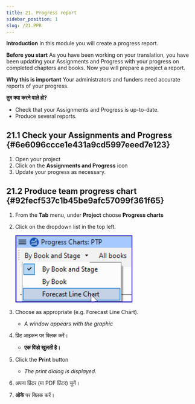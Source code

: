 ```yaml
---
title: 21. Progress report
sidebar_position: 1
slug: /21.PPR
---
```




**Introduction** In this module you will create a progress report.


**Before you start** As you have been working on your translation, you have been updating your Assignments and Progress with your progress on completed chapters and books. Now you will prepare a project a report.


**Why this is important** Your administrators and funders need accurate reports of your progress.


**तुम क्या करने वाले हो?**

- Check that your Assignments and Progress is up-to-date.
- Produce several reports.

## 21.1 Check your Assignments and Progress {#6e6096ccce1e431a9cd5997eeed7e123}

1. Open your project
2. Click on the **Assignments and Progress** icon
3. Update your progress as necessary.

## 21.2 Produce team progress chart {#92fecf537c1b45be9afc57099f361f65}

1. From the **Tab** menu, under **Project** choose **Progress charts**
2. Click on the dropdown list in the top left.

    ![](./277798433.png)

3. Choose as appropriate (e.g. Forecast Line Chart).
    - _A window appears with the graphic_
4. प्रिंट आइकन पर क्लिक करें।
    - __एक विंडो खुलती है।__
5. Click the **Print** button
    - _The print dialog is displayed._
6. अपना प्रिंटर (या PDF प्रिंटर) चुनें।
7. **ओके** पर क्लिक करें।
